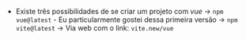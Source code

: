 - Existe três possibilidades de se criar um projeto com _vue_
	-> `npm vue@latest` - Eu particularmente gostei dessa primeira versão
	-> `npm vite@latest`
	-> Via web com o link: `vite.new/vue`